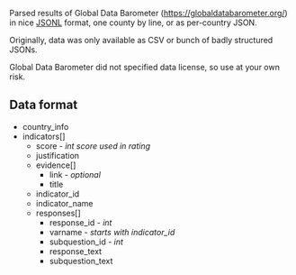 Parsed results of Global Data Barometer (https://globaldatabarometer.org/) in nice [JSONL](https://jsonlines.org/) format, one county by line, or as per-country JSON.

Originally, data was only available as CSV or bunch of badly structured JSONs.

Global Data Barometer did not specified data license, so use at your own risk.

## Data format
* country_info
* indicators[]
    * score - *int score used in rating*
    * justification
    * evidence[]
        * link - *optional*
        * title
    * indicator_id
    * indicator_name
    * responses[]
        * response_id - *int*
        * varname - *starts with indicator_id*
        * subquestion_id - *int*
        * response_text
        * subquestion_text